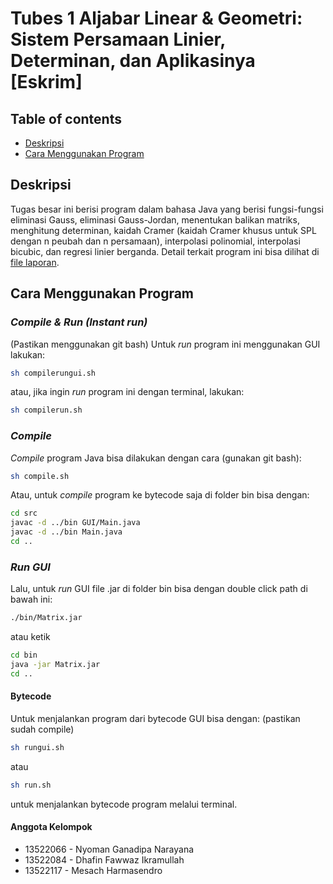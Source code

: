 # Tubes 1 Aljabar Linear & Geometri: Sistem Persamaan Linier, Determinan, dan Aplikasinya [Eskrim]

## Table of contents

- <a href="#description">Deskripsi</a>
- <a href="#how-to-run">Cara Menggunakan Program</a>

<h2 id="description">Deskripsi</h2>
Tugas besar ini berisi program dalam bahasa Java yang berisi fungsi-fungsi eliminasi Gauss, eliminasi Gauss-Jordan, menentukan balikan matriks, menghitung determinan, kaidah Cramer (kaidah Cramer khusus untuk SPL dengan n peubah dan n persamaan), interpolasi polinomial, interpolasi bicubic, dan regresi linier berganda. Detail terkait program ini bisa dilihat di <a href="doc/Algeo01-13522066.pdf">file laporan</a>.

<h2 id="how-to-run">Cara Menggunakan Program</h2>

### _Compile & Run (Instant run)_

(Pastikan menggunakan git bash)
Untuk _run_ program ini menggunakan GUI lakukan:

```bash
sh compilerungui.sh
```

atau, jika ingin _run_ program ini dengan terminal, lakukan:

```bash
sh compilerun.sh
```

### _Compile_

_Compile_ program Java bisa dilakukan dengan cara (gunakan git bash):

```bash
sh compile.sh
```

Atau, untuk _compile_ program ke bytecode saja di folder bin bisa dengan:

```bash
cd src
javac -d ../bin GUI/Main.java
javac -d ../bin Main.java
cd ..
```

### _Run GUI_

Lalu, untuk _run_ GUI file .jar di folder bin bisa dengan double click path di bawah ini:

```bash
./bin/Matrix.jar
```

atau ketik

```bash
cd bin
java -jar Matrix.jar
cd ..
```

#### Bytecode

Untuk menjalankan program dari bytecode GUI bisa dengan:
(pastikan sudah compile)

```bash
sh rungui.sh
```

atau

```bash
sh run.sh
```

untuk menjalankan bytecode program melalui terminal.

#### Anggota Kelompok

- 13522066 - Nyoman Ganadipa Narayana
- 13522084 - Dhafin Fawwaz Ikramullah
- 13522117 - Mesach Harmasendro

